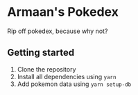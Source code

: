 # Armaan's Pokedex

Rip off pokedex, because why not?

## Getting started

1. Clone the repository
2. Install all dependencies using ```yarn```
3. Add pokemon data using ```yarn setup-db```